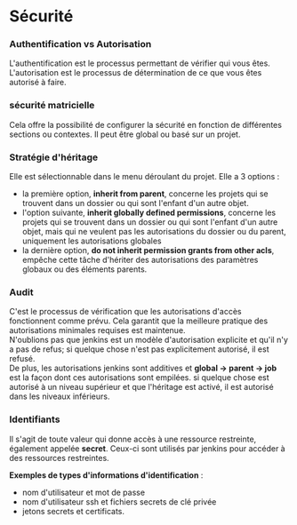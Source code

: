 # Sécurité

### Authentification vs Autorisation

L'authentification est le processus permettant de vérifier qui vous êtes. <br> 
L'autorisation est le processus de détermination de ce que vous êtes autorisé à faire.

### sécurité matricielle

Cela offre la possibilité de configurer la sécurité en fonction de différentes sections ou contextes. Il peut être global ou basé sur un projet. 

### Stratégie d'héritage

Elle est sélectionnable dans le menu déroulant du projet. Elle a 3 options :
- la première option, **inherit from parent**, concerne les projets qui se trouvent dans un dossier ou qui sont l'enfant d'un autre objet.
- l'option suivante, **inherit globally defined permissions**, concerne les projets qui se trouvent dans un dossier ou qui sont l'enfant d'un autre objet, mais qui ne veulent pas les autorisations du dossier ou du parent, uniquement les autorisations globales
- la dernière option, **do not inherit permission grants from other acls**, empêche cette tâche d'hériter des autorisations des paramètres globaux ou des éléments parents.

### Audit 

C'est le processus de vérification que les autorisations d'accès fonctionnent comme prévu. Cela garantit que la meilleure pratique des autorisations minimales requises est maintenue. <br>
N'oublions pas que jenkins est un modèle d'autorisation explicite et qu'il n'y a pas de refus; si quelque chose n'est pas explicitement autorisé, il est refusé. <br>
De plus, les autorisations jenkins sont additives et **global -> parent -> job** est la façon dont ces autorisations sont empilées. si quelque chose est autorisé à un niveau supérieur et que l'héritage est activé, il est autorisé dans les niveaux inférieurs.

### Identifiants

Il s'agit de toute valeur qui donne accès à une ressource restreinte, également appelée **secret**. Ceux-ci sont utilisés par jenkins pour accéder à des ressources restreintes. <br>

**Exemples de types d'informations d'identification** : 
- nom d'utilisateur et mot de passe
- nom d'utilisateur ssh et fichiers secrets de clé privée
- jetons secrets et certificats.